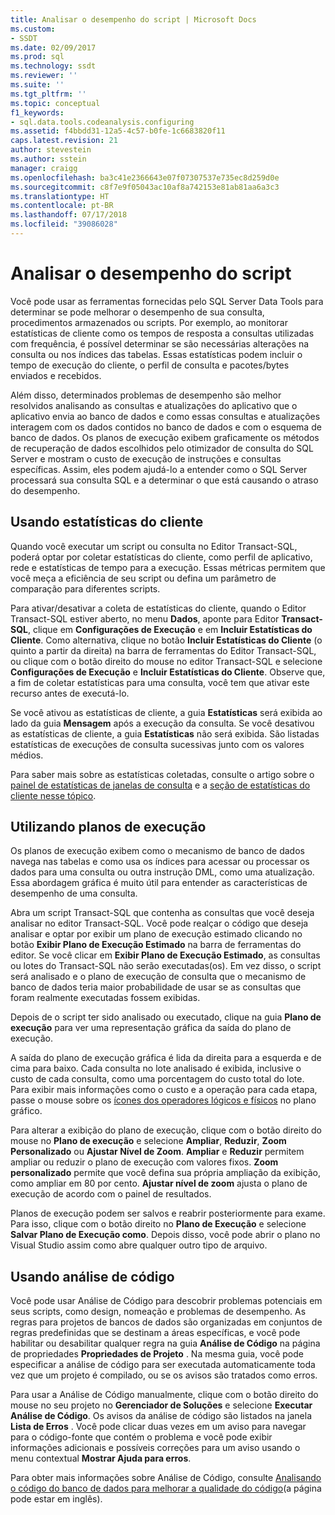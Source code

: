 ```yaml
---
title: Analisar o desempenho do script | Microsoft Docs
ms.custom:
- SSDT
ms.date: 02/09/2017
ms.prod: sql
ms.technology: ssdt
ms.reviewer: ''
ms.suite: ''
ms.tgt_pltfrm: ''
ms.topic: conceptual
f1_keywords:
- sql.data.tools.codeanalysis.configuring
ms.assetid: f4bbdd31-12a5-4c57-b0fe-1c6683820f11
caps.latest.revision: 21
author: stevestein
ms.author: sstein
manager: craigg
ms.openlocfilehash: ba3c41e2366643e07f07307537e735ec8d259d0e
ms.sourcegitcommit: c8f7e9f05043ac10af8a742153e81ab81aa6a3c3
ms.translationtype: HT
ms.contentlocale: pt-BR
ms.lasthandoff: 07/17/2018
ms.locfileid: "39086028"
---
```

# <a name="analyze-script-performance"></a>Analisar o desempenho do script
Você pode usar as ferramentas fornecidas pelo SQL Server Data Tools para determinar se pode melhorar o desempenho de sua consulta, procedimentos armazenados ou scripts. Por exemplo, ao monitorar estatísticas de cliente como os tempos de resposta a consultas utilizadas com frequência, é possível determinar se são necessárias alterações na consulta ou nos índices das tabelas. Essas estatísticas podem incluir o tempo de execução do cliente, o perfil de consulta e pacotes/bytes enviados e recebidos.  
  
Além disso, determinados problemas de desempenho são melhor resolvidos analisando as consultas e atualizações do aplicativo que o aplicativo envia ao banco de dados e como essas consultas e atualizações interagem com os dados contidos no banco de dados e com o esquema de banco de dados. Os planos de execução exibem graficamente os métodos de recuperação de dados escolhidos pelo otimizador de consulta do SQL Server e mostram o custo de execução de instruções e consultas específicas. Assim, eles podem ajudá-lo a entender como o SQL Server processará sua consulta SQL e a determinar o que está causando o atraso do desempenho.  
  
## <a name="using-client-statistics"></a>Usando estatísticas do cliente  
Quando você executar um script ou consulta no Editor Transact\-SQL, poderá optar por coletar estatísticas do cliente, como perfil de aplicativo, rede e estatísticas de tempo para a execução. Essas métricas permitem que você meça a eficiência de seu script ou defina um parâmetro de comparação para diferentes scripts.  
  
Para ativar/desativar a coleta de estatísticas do cliente, quando o Editor Transact\-SQL estiver aberto, no menu **Dados**, aponte para Editor **Transact\-SQL**, clique em **Configurações de Execução** e em **Incluir Estatísticas do Cliente**. Como alternativa, clique no botão **Incluir Estatísticas do Cliente** (o quinto a partir da direita) na barra de ferramentas do Editor Transact\-SQL, ou clique com o botão direito do mouse no editor Transact\-SQL e selecione **Configurações de Execução** e **Incluir Estatísticas do Cliente**. Observe que, a fim de coletar estatísticas para uma consulta, você tem que ativar este recurso antes de executá-lo.  
  
Se você ativou as estatísticas de cliente, a guia **Estatísticas** será exibida ao lado da guia **Mensagem** após a execução da consulta. Se você desativou as estatísticas de cliente, a guia **Estatísticas** não será exibida. São listadas estatísticas de execuções de consulta sucessivas junto com os valores médios.  
  
Para saber mais sobre as estatísticas coletadas, consulte o artigo sobre o [painel de estatísticas de janelas de consulta](http://msdn.microsoft.com/en-us/library/aa216969(SQL.80).aspx) e a [seção de estatísticas do cliente nesse tópico](http://msdn.microsoft.com/en-us/library/aa833205.aspx).  
  
## <a name="using-execution-plans"></a>Utilizando planos de execução  
Os planos de execução exibem como o mecanismo de banco de dados navega nas tabelas e como usa os índices para acessar ou processar os dados para uma consulta ou outra instrução DML, como uma atualização. Essa abordagem gráfica é muito útil para entender as características de desempenho de uma consulta.  
  
Abra um script Transact\-SQL que contenha as consultas que você deseja analisar no editor Transact\-SQL. Você pode realçar o código que deseja analisar e optar por exibir um plano de execução estimado clicando no botão **Exibir Plano de Execução Estimado** na barra de ferramentas do editor. Se você clicar em **Exibir Plano de Execução Estimado**, as consultas ou lotes do Transact\-SQL não serão executadas(os). Em vez disso, o script será analisado e o plano de execução de consulta que o mecanismo de banco de dados teria maior probabilidade de usar se as consultas que foram realmente executadas fossem exibidas.  
  
Depois de o script ter sido analisado ou executado, clique na guia **Plano de execução** para ver uma representação gráfica da saída do plano de execução.  
  
A saída do plano de execução gráfica é lida da direita para a esquerda e de cima para baixo. Cada consulta no lote analisado é exibida, inclusive o custo de cada consulta, como uma porcentagem do custo total do lote. Para exibir mais informações como o custo e a operação para cada etapa, passe o mouse sobre os [ícones dos operadores lógicos e físicos](http://msdn.microsoft.com/en-us/library/ms175913.aspx) no plano gráfico.  
  
Para alterar a exibição do plano de execução, clique com o botão direito do mouse no **Plano de execução** e selecione **Ampliar**, **Reduzir**, **Zoom Personalizado** ou **Ajustar Nível de Zoom**. **Ampliar** e **Reduzir** permitem ampliar ou reduzir o plano de execução com valores fixos. **Zoom personalizado** permite que você defina sua própria ampliação da exibição, como ampliar em 80 por cento.  **Ajustar nível de zoom** ajusta o plano de execução de acordo com o painel de resultados.  
  
Planos de execução podem ser salvos e reabrir posteriormente para exame. Para isso, clique com o botão direito no **Plano de Execução** e selecione **Salvar Plano de Execução como**. Depois disso, você pode abrir o plano no Visual Studio assim como abre qualquer outro tipo de arquivo.  
  
## <a name="using-code-analysis"></a>Usando análise de código  
Você pode usar Análise de Código para descobrir problemas potenciais em seus scripts, como design, nomeação e problemas de desempenho.  As regras para projetos de bancos de dados são organizadas em conjuntos de regras predefinidas que se destinam a áreas específicas, e você pode habilitar ou desabilitar qualquer regra na guia **Análise de Código** na página de propriedades **Propriedades de Projeto** . Na mesma guia, você pode especificar a análise de código para ser executada automaticamente toda vez que um projeto é compilado, ou se os avisos são tratados como erros.  
  
Para usar a Análise de Código manualmente, clique com o botão direito do mouse no seu projeto no **Gerenciador de Soluções** e selecione **Executar Análise de Código**. Os avisos da análise de código são listados na janela **Lista de Erros** . Você pode clicar duas vezes em um aviso para navegar para o código-fonte que contém o problema e você pode exibir informações adicionais e possíveis correções para um aviso usando o menu contextual **Mostrar Ajuda para erros**.  
  
Para obter mais informações sobre Análise de Código, consulte [Analisando o código do banco de dados para melhorar a qualidade do código](http://msdn.microsoft.com/en-us/library/dd172133.aspx)(a página pode estar em inglês).  
  
